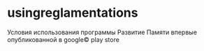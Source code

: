 # usingreglamentations
Условия использования программы Развитие Памяти впервые опубликованной в google© play store
